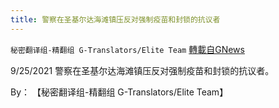 ```yaml
---
title: 警察在圣基尔达海滩镇压反对强制疫苗和封锁的抗议者
---
```

`秘密翻译组-精翻组 G-Translators/Elite Team` [轉載自GNews](https://gnews.org/zh-hans/1554025/)

9/25/2021 警察在圣基尔达海滩镇压反对强制疫苗和封锁的抗议者。

By： 【秘密翻译组-精翻组 G-Translators/Elite Team】
